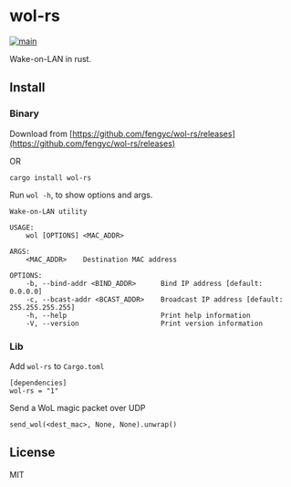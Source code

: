 # wol-rs

[![main](https://github.com/fengyc/wol-rs/actions/workflows/main.yml/badge.svg)](https://github.com/fengyc/wol-rs/actions/workflows/main.yml)

Wake-on-LAN in rust.

## Install

### Binary

Download from [https://github.com/fengyc/wol-rs/releases](https://github.com/fengyc/wol-rs/releases)

OR

    cargo install wol-rs

Run `wol -h`, to show options and args.

    Wake-on-LAN utility

    USAGE:
        wol [OPTIONS] <MAC_ADDR>

    ARGS:
        <MAC_ADDR>    Destination MAC address

    OPTIONS:
        -b, --bind-addr <BIND_ADDR>      Bind IP address [default: 0.0.0.0]
        -c, --bcast-addr <BCAST_ADDR>    Broadcast IP address [default: 255.255.255.255]
        -h, --help                       Print help information
        -V, --version                    Print version information

### Lib

Add `wol-rs` to `Cargo.toml`

    [dependencies]
    wol-rs = "1"

Send a WoL magic packet over UDP

    send_wol(<dest_mac>, None, None).unwrap()

## License

MIT
